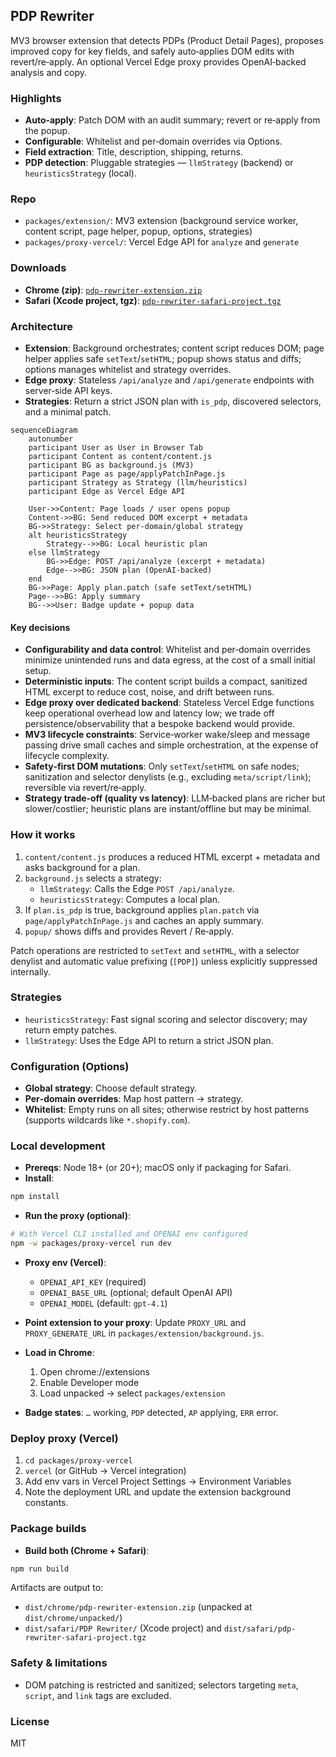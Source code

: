 ## PDP Rewriter

MV3 browser extension that detects PDPs (Product Detail Pages), proposes improved copy for key fields, and safely auto‑applies DOM edits with revert/re‑apply. An optional Vercel Edge proxy provides OpenAI‑backed analysis and copy.

### Highlights
- **Auto‑apply**: Patch DOM with an audit summary; revert or re‑apply from the popup.
- **Configurable**: Whitelist and per‑domain overrides via Options.
- **Field extraction**: Title, description, shipping, returns.
- **PDP detection**: Pluggable strategies — `llmStrategy` (backend) or `heuristicsStrategy` (local).

### Repo
- `packages/extension/`: MV3 extension (background service worker, content script, page helper, popup, options, strategies)
- `packages/proxy-vercel/`: Vercel Edge API for `analyze` and `generate`

### Downloads
- **Chrome (zip)**: [`pdp-rewriter-extension.zip`](https://github.com/agurod42/fabric-pdp/releases/latest/download/pdp-rewriter-extension.zip)
- **Safari (Xcode project, tgz)**: [`pdp-rewriter-safari-project.tgz`](https://github.com/agurod42/fabric-pdp/releases/latest/download/pdp-rewriter-safari-project.tgz)

### Architecture
- **Extension**: Background orchestrates; content script reduces DOM; page helper applies safe `setText`/`setHTML`; popup shows status and diffs; options manages whitelist and strategy overrides.
- **Edge proxy**: Stateless `/api/analyze` and `/api/generate` endpoints with server‑side API keys.
- **Strategies**: Return a strict JSON plan with `is_pdp`, discovered selectors, and a minimal patch.

```mermaid
sequenceDiagram
    autonumber
    participant User as User in Browser Tab
    participant Content as content/content.js
    participant BG as background.js (MV3)
    participant Page as page/applyPatchInPage.js
    participant Strategy as Strategy (llm/heuristics)
    participant Edge as Vercel Edge API

    User->>Content: Page loads / user opens popup
    Content->>BG: Send reduced DOM excerpt + metadata
    BG->>Strategy: Select per-domain/global strategy
    alt heuristicsStrategy
        Strategy-->>BG: Local heuristic plan
    else llmStrategy
        BG->>Edge: POST /api/analyze (excerpt + metadata)
        Edge-->>BG: JSON plan (OpenAI-backed)
    end
    BG->>Page: Apply plan.patch (safe setText/setHTML)
    Page-->>BG: Apply summary
    BG-->>User: Badge update + popup data
```

#### Key decisions
- **Configurability and data control**: Whitelist and per‑domain overrides minimize unintended runs and data egress, at the cost of a small initial setup.
- **Deterministic inputs**: The content script builds a compact, sanitized HTML excerpt to reduce cost, noise, and drift between runs.
- **Edge proxy over dedicated backend**: Stateless Vercel Edge functions keep operational overhead low and latency low; we trade off persistence/observability that a bespoke backend would provide.
- **MV3 lifecycle constraints**: Service‑worker wake/sleep and message passing drive small caches and simple orchestration, at the expense of lifecycle complexity.
- **Safety‑first DOM mutations**: Only `setText`/`setHTML` on safe nodes; sanitization and selector denylists (e.g., excluding `meta/script/link`); reversible via revert/re‑apply.
- **Strategy trade‑off (quality vs latency)**: LLM‑backed plans are richer but slower/costlier; heuristic plans are instant/offline but may be minimal.

### How it works
1) `content/content.js` produces a reduced HTML excerpt + metadata and asks background for a plan.
2) `background.js` selects a strategy:
   - `llmStrategy`: Calls the Edge `POST /api/analyze`.
   - `heuristicsStrategy`: Computes a local plan.
3) If `plan.is_pdp` is true, background applies `plan.patch` via `page/applyPatchInPage.js` and caches an apply summary.
4) `popup/` shows diffs and provides Revert / Re‑apply.

Patch operations are restricted to `setText` and `setHTML`, with a selector denylist and automatic value prefixing (`[PDP]`) unless explicitly suppressed internally.

### Strategies
- `heuristicsStrategy`: Fast signal scoring and selector discovery; may return empty patches.
- `llmStrategy`: Uses the Edge API to return a strict JSON plan.

### Configuration (Options)
- **Global strategy**: Choose default strategy.
- **Per‑domain overrides**: Map host pattern → strategy.
- **Whitelist**: Empty runs on all sites; otherwise restrict by host patterns (supports wildcards like `*.shopify.com`).

### Local development
- **Prereqs**: Node 18+ (or 20+); macOS only if packaging for Safari.
- **Install**:

```bash
npm install
```

- **Run the proxy (optional)**:

```bash
# With Vercel CLI installed and OPENAI env configured
npm -w packages/proxy-vercel run dev
```

- **Proxy env (Vercel)**:
  - `OPENAI_API_KEY` (required)
  - `OPENAI_BASE_URL` (optional; default OpenAI API)
  - `OPENAI_MODEL` (default: `gpt-4.1`)

- **Point extension to your proxy**: Update `PROXY_URL` and `PROXY_GENERATE_URL` in `packages/extension/background.js`.

- **Load in Chrome**:
  1) Open chrome://extensions
  2) Enable Developer mode
  3) Load unpacked → select `packages/extension`

- **Badge states**: `…` working, `PDP` detected, `AP` applying, `ERR` error.

### Deploy proxy (Vercel)
1) `cd packages/proxy-vercel`
2) `vercel` (or GitHub → Vercel integration)
3) Add env vars in Vercel Project Settings → Environment Variables
4) Note the deployment URL and update the extension background constants.

### Package builds
- **Build both (Chrome + Safari)**:

```bash
npm run build
```

Artifacts are output to:
- `dist/chrome/pdp-rewriter-extension.zip` (unpacked at `dist/chrome/unpacked/`)
- `dist/safari/PDP Rewriter/` (Xcode project) and `dist/safari/pdp-rewriter-safari-project.tgz`

### Safety & limitations
- DOM patching is restricted and sanitized; selectors targeting `meta`, `script`, and `link` tags are excluded.

### License
MIT
